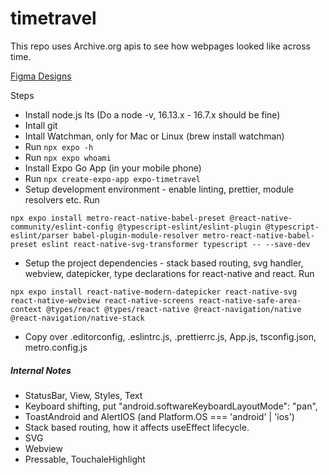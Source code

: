# timetravel

This repo uses Archive.org apis to see how webpages looked like across time.

[Figma Designs](https://www.figma.com/file/T1C4gLq24BTXqwoQZAMRQz/Time-Travel?node-id=0%3A1)

Steps
- Install node.js lts (Do a node -v, 16.13.x - 16.7.x should be fine)
- Intall git
- Intall Watchman, only for Mac or Linux (brew install watchman) 
- Run `npx expo -h`
- Run `npx expo whoami`
- Install Expo Go App (in your mobile phone)
- Run `npx create-expo-app expo-timetravel`
- Setup development environment - enable linting, prettier, module resolvers etc. Run

`npx expo install metro-react-native-babel-preset @react-native-community/eslint-config @typescript-eslint/eslint-plugin @typescript-eslint/parser babel-plugin-module-resolver metro-react-native-babel-preset eslint react-native-svg-transformer typescript -- --save-dev`

- Setup the project dependencies - stack based routing, svg handler, webview, datepicker, type declarations for react-native and react. Run

`npx expo install react-native-modern-datepicker react-native-svg react-native-webview react-native-screens react-native-safe-area-context @types/react @types/react-native @react-navigation/native @react-navigation/native-stack`

- Copy over .editorconfig, .eslintrc.js, .prettierrc.js, App.js, tsconfig.json, metro.config.js


##### Internal Notes 
- StatusBar, View, Styles, Text
- Keyboard shifting, put "android.softwareKeyboardLayoutMode": "pan",
- ToastAndroid and AlertIOS (and Platform.OS === 'android' | 'ios')
- Stack based routing, how it affects useEffect lifecycle.
- SVG 
- Webview
- Pressable, TouchaleHighlight
